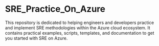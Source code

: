 # SRE_Practice_On_Azure
This repository is dedicated to helping engineers and developers practice and implement SRE methodologies within the Azure cloud ecosystem. It contains practical examples, scripts, templates, and documentation to get you started with SRE on Azure.
